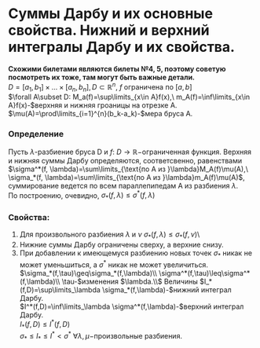 # Суммы Дарбу и их основные свойства. Нижний и верхний интегралы Дарбу и их свойства.
**Схожими билетами являются билеты №4, 5, поэтому советую посмотреть их тоже, там могут быть важные детали.**\
$D=[a_1,b_1]\times...\times[a_n,b_n], D\subset\mathbb{R}^n,\ f\ \text{ограничена по }[a, b]$\
$\forall A\subset D: M_a(f)=\sup\limits_{x\in A}f(x),\ m_A(f)=\inf\limits_{x\in A}f(x)-$верхняя и нижняя гроаницы на отрезке A.\
$\mu(A)=\prod\limits_{i=1}^{n}(b_k-a_k)-$мера бруса A.

### Определение
Пусть $\lambda$-разбиение бруса D и $f$: $D\rightarrow \mathbb{R}-$ограниченная функция. Верхняя и нижняя суммы Дарбу определяются, соответсвенно, равенствами $\sigma^*(f, \lambda)=\sum\limits_{\text{по A из }\lambda}M_A(f)\mu(A),\ \sigma_*(f, \lambda)=\sum\limits_{\text{по A из }\lambda}m_A(f)\mu(A)$,\
суммирование ведется по всем параллепипедам A из разбиения $\lambda$.\
По построению, очевидно, $\sigma_*(f, \lambda)\leq \sigma^*(f,\lambda)$

### Свойства:
1. Для произвольного разбиения $\lambda$ и $\nu$ $\sigma_*(f, \lambda)\leq \sigma_*(f, \nu)$\
2. Нижние суммы Дарбу ограничены сверху, а верхние снизу.
3. При добавлении к имеющемуся разбиению новых точек $\sigma_*$ никак не может уменьшиться, а $\sigma^*$ никак не может увеличиться.\
$\sigma_*(f,\tau)\geq\sigma_*(f,\lambda)\\
\sigma^*(f,\tau)\leq\sigma^*(f,\lambda)\\
\tau-$изменения $\lambda.\\$
Величины $I_*(f,D)=\sup\limits_\lambda \sigma_*(f,\lambda)-$нижний интеграл Дарбу.\
$I^*(f,D)=\inf\limits_\lambda \sigma^*(f,\lambda)-$верхний интеграл Дарбу.\
$I_*(f,D)\leq I^*(f,D)$\
$\sigma_*\leq I_* \leq I^* < \sigma^*\ \forall \lambda, \mu -$произвольные разбиения.
